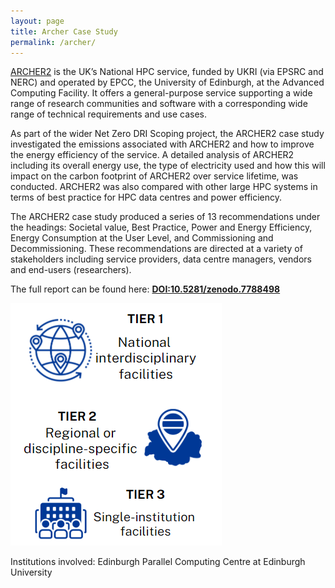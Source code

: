 ```yaml
---
layout: page
title: Archer Case Study
permalink: /archer/
---
```


[ARCHER2](https://www.archer2.ac.uk/) is the UK’s National HPC service, funded by UKRI (via EPSRC and NERC) and operated by EPCC, the University of Edinburgh, at the Advanced Computing Facility. It offers a general-purpose service supporting a wide range of research communities and software with a corresponding wide range of technical requirements and use cases. 

As part of the wider Net Zero DRI Scoping project, the ARCHER2 case study investigated the emissions associated with ARCHER2 and how to improve the energy efficiency of the service. A detailed analysis of ARCHER2 including its overall energy use, the type of electricity used and how this will impact on the carbon footprint of ARCHER2 over service lifetime, was conducted. ARCHER2 was also compared with other large HPC systems in terms of best practice for HPC data centres and power efficiency.

The ARCHER2 case study produced a series of 13 recommendations under the headings: Societal value, Best Practice, Power and Energy Efficiency, Energy Consumption at the User Level, and Commissioning and Decommissioning. These recommendations are directed at a variety of stakeholders including service providers, data centre managers, vendors and end-users (researchers).

The full report can be found here: **[DOI:10.5281/zenodo.7788498](https://doi.org/10.5281/zenodo.7788498)**

![TIER SYSTEM](/images/tier_system.png)

Institutions involved: Edinburgh Parallel Computing Centre at Edinburgh University

